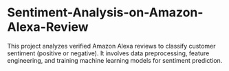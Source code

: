 # Sentiment-Analysis-on-Amazon-Alexa-Review
This project analyzes verified Amazon Alexa reviews to classify customer sentiment (positive or negative). It involves data preprocessing, feature engineering, and training machine learning models for sentiment prediction.

